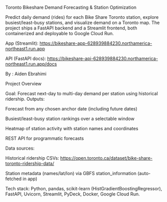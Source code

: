 Toronto Bikeshare Demand Forecasting & Station Optimization

Predict daily demand (rides) for each Bike Share Toronto station, explore busiest/least-busy stations, and visualize demand on a Toronto map. The project ships a FastAPI backend and a Streamlit frontend, both containerized and deployable to Google Cloud Run.

App (Streamlit): https://bikeshare-app-628939884230.northamerica-northeast1.run.app

API (FastAPI docs): https://bikeshare-api-628939884230.northamerica-northeast1.run.app/docs



By : Aiden Ebrahimi

Project Overview

Goal: Forecast next-day to multi-day demand per station using historical ridership.
Outputs:

Forecast from any chosen anchor date (including future dates)

Busiest/least-busy station rankings over a selectable window

Heatmap of station activity with station names and coordinates

REST API for programmatic forecasts

Data sources:

Historical ridership CSVs: https://open.toronto.ca/dataset/bike-share-toronto-ridership-data/

Station metadata (names/lat/lon) via GBFS station_information (auto-fetched in app)

Tech stack: Python, pandas, scikit-learn (HistGradientBoostingRegressor), FastAPI, Uvicorn, Streamlit, PyDeck, Docker, Google Cloud Run.
